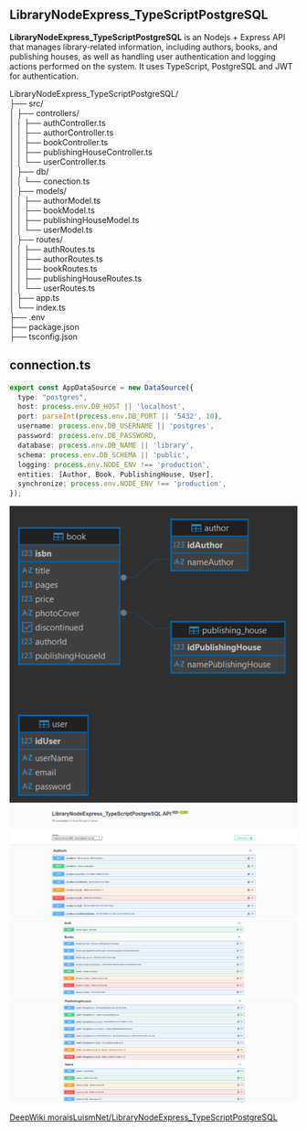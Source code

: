 ## LibraryNodeExpress_TypeScriptPostgreSQL

**LibraryNodeExpress_TypeScriptPostgreSQL** is an Nodejs + Express API that manages library-related information, including authors, books, and publishing houses, as well as handling user authentication and logging actions performed on the system. It uses TypeScript, PostgreSQL and JWT for authentication.

LibraryNodeExpress_TypeScriptPostgreSQL/  
├── src/    
│   ├── controllers/   
│   │      ├── authController.ts   
│   │      ├── authorController.ts  
│   │      ├── bookController.ts  
│   │      ├── publishingHouseController.ts  
│   │      └── userController.ts  
│   ├── db/   
│   │      └── conection.ts   
│   ├── models/  
│   │      ├── authorModel.ts   
│   │      ├── bookModel.ts  
│   │      ├── publishingHouseModel.ts  
│   │      └── userModel.ts  
│   ├── routes/   
│   │      ├── authRoutes.ts   
│   │      ├── authorRoutes.ts  
│   │      ├── bookRoutes.ts  
│   │      ├── publishingHouseRoutes.ts  
│   │      └── userRoutes.ts  
│   ├── app.ts  
│   └── index.ts   
├── .env  
├── package.json  
├── tsconfig.json

## connection.ts
```ts 
export const AppDataSource = new DataSource({
  type: "postgres",
  host: process.env.DB_HOST || 'localhost',
  port: parseInt(process.env.DB_PORT || '5432', 10),
  username: process.env.DB_USERNAME || 'postgres',
  password: process.env.DB_PASSWORD,
  database: process.env.DB_NAME || 'library',
  schema: process.env.DB_SCHEMA || 'public',
  logging: process.env.NODE_ENV !== 'production',
  entities: [Author, Book, PublishingHouse, User],
  synchronize: process.env.NODE_ENV !== 'production',
});
``` 

![Library](img/DB.png)
![Library](img/01.png)
![Library](img/02.png)
![Library](img/03.png)

[DeepWiki moraisLuismNet/LibraryNodeExpress_TypeScriptPostgreSQL](https://deepwiki.com/moraisLuismNet/LibraryNodeExpress_TypeScriptPostgreSQL)